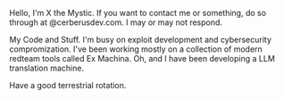 Hello, I'm X the Mystic.
If you want to contact me or something, do so through at </XtM>@cerberusdev.com.
I may or may not respond.

My Code and Stuff.
I'm busy on exploit development and cybersecurity compromization.
I've been working mostly on a collection of modern redteam tools called Ex Machina.
Oh, and I have been developing a LLM translation machine.

Have a good terrestrial rotation.




